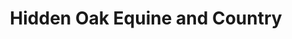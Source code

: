 ---
title: "Hidden Oak Equine and Country"
url: /exeter/hidden-oak-equine-and-country/
shop: Dorfladen
---